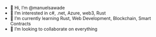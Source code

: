 - 👋 Hi, I’m @manuelsawade
- 👀 I’m interested in c#, .net, Azure, web3, Rust
- 🌱 I’m currently learning Rust, Web Development, Blockchain, Smart Contracts
- 💞️ I’m looking to collaborate on everything

<!---
manuelsawade/manuelsawade is a ✨ special ✨ repository because its `README.md` (this file) appears on your GitHub profile.
You can click the Preview link to take a look at your changes.
--->

